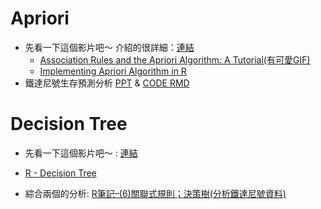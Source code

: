 # Apriori
* 先看一下這個影片吧～ 介紹的很詳細：[連結](https://www.youtube.com/watch?v=WGlMlS_Yydk)
    * [Association Rules and the Apriori Algorithm: A Tutorial(有可愛GIF)](https://www.kdnuggets.com/2016/04/association-rules-apriori-algorithm-tutorial.html)
    * [Implementing Apriori Algorithm in R](https://www.r-bloggers.com/implementing-apriori-algorithm-in-r/)
* 鐵達尼號生存預測分析 [PPT](http://rstudio-pubs-static.s3.amazonaws.com/53381_4b55c785f7c64522a9f909c862f7326b.html#1) & [CODE RMD](https://rstudio-pubs-static.s3.amazonaws.com/283047_e6504b9386aa4a09bfd592b56c796688.html)



# Decision Tree

* 先看一下這個影片吧～ : [連結](https://www.youtube.com/watch?v=7VeUPuFGJHk)
* [R - Decision Tree](https://www.tutorialspoint.com/r/r_decision_tree.htm)

* 綜合兩個的分析: [R筆記–(6)關聯式規則；決策樹(分析鐵達尼號資料)](https://rpubs.com/skydome20/R-Note6-Apriori-DecisionTree)